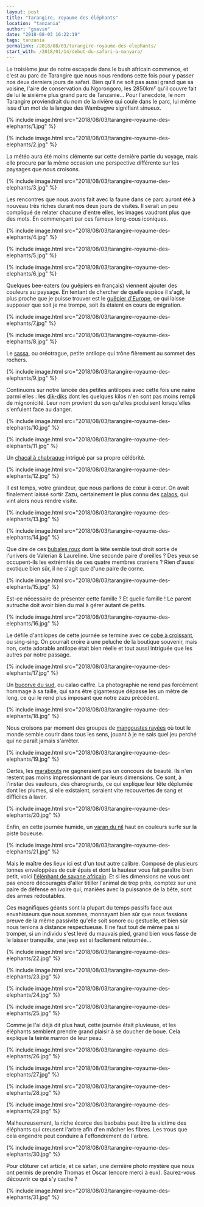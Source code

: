 ```yaml
---
layout: post
title: "Tarangire, royaume des éléphants"
location: "tanzania"
author: "gsavin"
date: "2018-08-03 16:22:19"
tags: tanzania
permalink: /2018/08/03/tarangire-royaume-des-elephants/
start_with: /2018/01/14/debut-du-safari-a-manyara/
---
```

Le troisième jour de notre escapade dans le bush africain commence, et c'est au parc de Tarangire que nous nous rendons cette fois pour y passer nos deux derniers jours de safari. Bien qu'il ne soit pas aussi grand que sa voisine, l'aire de conservation du Ngorongoro, les 2850km² qu'il couvre fait de lui le sixième plus grand parc de Tanzanie... Pour l'anecdote, le nom Tarangire proviendrait du nom de la rivière qui coule dans le parc, lui même issu d'un mot de la langue des Wambugwe signifiant sinueux.

{% include image.html src="2018/08/03/tarangire-royaume-des-elephants/1.jpg" %}

{% include image.html src="2018/08/03/tarangire-royaume-des-elephants/2.jpg" %}

La météo aura été moins clémente sur cette dernière partie du voyage, mais elle procure par la même occasion une perspective différente sur les paysages que nous croisons.

{% include image.html src="2018/08/03/tarangire-royaume-des-elephants/3.jpg" %}

Les rencontres que nous avons fait avec la faune dans ce parc auront été à nouveau très riches durant nos deux jours de visites. Il serait un peu compliqué de relater chacune d'entre elles, les images vaudront plus que des mots. En commençant par ces fameux long-cous iconiques.

{% include image.html src="2018/08/03/tarangire-royaume-des-elephants/4.jpg" %}

{% include image.html src="2018/08/03/tarangire-royaume-des-elephants/5.jpg" %}

{% include image.html src="2018/08/03/tarangire-royaume-des-elephants/6.jpg" %}

Quelques bee-eaters (ou guêpiers en français) viennent ajouter des couleurs au paysage. En tentant de chercher de quelle espèce il s'agit, le plus proche que je puisse trouver est le [guêpier d'Europe](https://fr.wikipedia.org/wiki/Gu%C3%AApier_d%27Europe), ce qui laisse supposer que soit je me trompe, soit ils étaient en cours de migration.

{% include image.html src="2018/08/03/tarangire-royaume-des-elephants/7.jpg" %}

{% include image.html src="2018/08/03/tarangire-royaume-des-elephants/8.jpg" %}

Le [sassa](https://fr.wikipedia.org/wiki/Or%C3%A9otrague), ou oréotrague, petite antilope qui trône fièrement au sommet des rochers.

{% include image.html src="2018/08/03/tarangire-royaume-des-elephants/9.jpg" %}

Continuons sur notre lancée des petites antilopes avec cette fois une naine parmi elles : les [dik-diks](https://fr.wikipedia.org/wiki/Madoqua) dont les quelques kilos n'en sont pas moins rempli de mignonicité. Leur nom provient du son qu'elles produisent lorsqu'elles s'enfuient face au danger.

{% include image.html src="2018/08/03/tarangire-royaume-des-elephants/10.jpg" %}

{% include image.html src="2018/08/03/tarangire-royaume-des-elephants/11.jpg" %}

Un [chacal à chabraque](https://fr.wikipedia.org/wiki/Chacal_%C3%A0_chabraque) intrigué par sa propre célébrité.

{% include image.html src="2018/08/03/tarangire-royaume-des-elephants/12.jpg" %}

Il est temps, votre grandeur, que nous parlions de cœur à cœur. On avait finalement laissé sortir Zazu, certainement le plus connu des [calaos](https://fr.wikipedia.org/wiki/Calao_%C3%A0_bec_rouge), qui vint alors nous rendre visite.

{% include image.html src="2018/08/03/tarangire-royaume-des-elephants/13.jpg" %}

{% include image.html src="2018/08/03/tarangire-royaume-des-elephants/14.jpg" %}

Que dire de ces [bubales roux](https://fr.wikipedia.org/wiki/Alcelaphus_buselaphus) dont la tête semble tout droit sortie de l'univers de Valerian &amp; Laureline. Une seconde paire d'oreilles ? Des yeux se occupent-ils les extrémités de ces quatre membres craniens ? Rien d'aussi exotique bien sûr, il ne s'agit que d'une paire de corne.

{% include image.html src="2018/08/03/tarangire-royaume-des-elephants/15.jpg" %}

Est-ce nécessaire de présenter cette famille ? Et quelle famille ! Le parent autruche doit avoir bien du mal à gérer autant de petits.

{% include image.html src="2018/08/03/tarangire-royaume-des-elephants/16.jpg" %}

Le défile d'antilopes de cette journée se termine avec ce [cobe à croissant](https://fr.wikipedia.org/wiki/Kobus_ellipsiprymnus), ou sing-sing. On pourrait croire à une peluche de la boutique souvenir, mais non, cette adorable antilope était bien réelle et tout aussi intriguée que les autres par notre passage.

{% include image.html src="2018/08/03/tarangire-royaume-des-elephants/17.jpg" %}

Un [bucorve du sud](https://fr.wikipedia.org/wiki/Bucorve_du_Sud), ou calao caffre. La photographie ne rend pas forcément hommage à sa taille, qui sans être gigantesque dépasse les un mètre de long, ce qui le rend plus imposant que notre zazu précédent.

{% include image.html src="2018/08/03/tarangire-royaume-des-elephants/18.jpg" %}

Nous croisons par moment des groupes de [mangoustes rayées](https://fr.wikipedia.org/wiki/Mangouste_ray%C3%A9e) où tout le monde semble courir dans tous les sens, jouant à je ne sais quel jeu perché qui ne paraît jamais s'arrêter.

{% include image.html src="2018/08/03/tarangire-royaume-des-elephants/19.jpg" %}

Certes, les [marabouts](https://fr.wikipedia.org/wiki/Marabout_d%27Afrique) ne gagneraient pas un concours de beauté. Ils n'en restent pas moins impressionnant de par leurs dimensions. Ce sont, à l'instar des vautours, des charognards, ce qui explique leur tête déplumée dont les plumes, si elle existaient, seraient vite recouvertes de sang et difficiles à laver.

{% include image.html src="2018/08/03/tarangire-royaume-des-elephants/20.jpg" %}

Enfin, en cette journée humide, un [varan du nil](https://fr.wikipedia.org/wiki/Varan_du_Nil) haut en couleurs surfe sur la piste boueuse.

{% include image.html src="2018/08/03/tarangire-royaume-des-elephants/21.jpg" %}

Mais le maître des lieux ici est d'un tout autre calibre. Composé de plusieurs tonnes enveloppées de cuir épais et dont la hauteur vous fait paraître bien petit, voici [l'éléphant de savane africain](https://fr.wikipedia.org/wiki/%C3%89l%C3%A9phant_de_savane_d%27Afrique). Et si les dimensions ne vous ont pas encore découragés d'aller titiller l'animal de trop près, comptez sur une paire de défense en ivoire qui, maniées avec la puissance de la bête, sont des armes redoutables.

Ces magnifiques géants sont la plupart du temps passifs face aux envahisseurs que nous sommes, monnayant bien sûr que nous fassions preuve de la même passivité qu'elle soit sonore ou gestuelle, et bien sûr nous tenions à distance respectueuse. Il ne faut tout de même pas si tromper, si un individu s'est levé du mauvais pied, grand bien vous fasse de le laisser tranquille, une jeep est si facilement retournée...

{% include image.html src="2018/08/03/tarangire-royaume-des-elephants/22.jpg" %}

{% include image.html src="2018/08/03/tarangire-royaume-des-elephants/23.jpg" %}

{% include image.html src="2018/08/03/tarangire-royaume-des-elephants/24.jpg" %}

{% include image.html src="2018/08/03/tarangire-royaume-des-elephants/25.jpg" %}

Comme je l'ai déjà dit plus haut, cette journée était pluvieuse, et les éléphants semblent prendre grand plaisir à se doucher de boue. Cela  explique la teinte marron de leur peau.

{% include image.html src="2018/08/03/tarangire-royaume-des-elephants/26.jpg" %}

{% include image.html src="2018/08/03/tarangire-royaume-des-elephants/27.jpg" %}

{% include image.html src="2018/08/03/tarangire-royaume-des-elephants/28.jpg" %}

{% include image.html src="2018/08/03/tarangire-royaume-des-elephants/29.jpg" %}

Malheureusement, la riche écorce des baobabs peut être la victime des éléphants qui creusent l'arbre afin d'en mâcher les fibres. Les trous que cela engendre peut conduire à l'effondrement de l'arbre.

{% include image.html src="2018/08/03/tarangire-royaume-des-elephants/30.jpg" %}

Pour clôturer cet article, et ce safari, une dernière photo mystère que nous ont permis de prendre Thomas et Oscar (encore merci à eux). Saurez-vous découvrir ce qui s'y cache ?

{% include image.html src="2018/08/03/tarangire-royaume-des-elephants/31.jpg" %}
